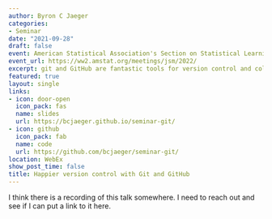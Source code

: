 ```yaml
---
author: Byron C Jaeger
categories:
- Seminar
date: "2021-09-28"
draft: false
event: American Statistical Association's Section on Statistical Learning and Data Science
event_url: https://ww2.amstat.org/meetings/jsm/2022/
excerpt: git and GitHub are fantastic tools for version control and collaboration. Data scientists have increasingly used GitHub as a platform for sharing their work and working together thanks to publicly available guides such as Jenny Bryan's _Happy git with R_ textbook. In this seminar, I walk through the basics of git and GitHub, beginning with the jargon of git and proceeding up through submitting pull requests on GitHub. 
featured: true
layout: single
links:
- icon: door-open
  icon_pack: fas
  name: slides
  url: https://bcjaeger.github.io/seminar-git/
- icon: github
  icon_pack: fab
  name: code
  url: https://github.com/bcjaeger/seminar-git/
location: WebEx
show_post_time: false
title: Happier version control with Git and GitHub
---
```


I think there is a recording of this talk somewhere. I need to reach out and see if I can put a link to it here.
